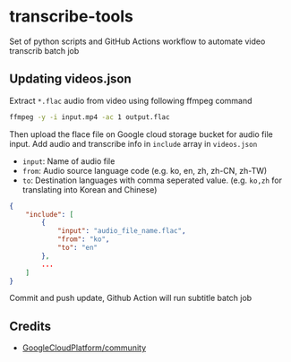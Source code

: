 # transcribe-tools

Set of python scripts and GitHub Actions workflow to automate video transcrib batch job

## Updating videos.json

Extract `*.flac` audio from video using following ffmpeg command
```bash
ffmpeg -y -i input.mp4 -ac 1 output.flac
```

Then upload the flace file on Google cloud storage bucket for audio file input.
Add audio and transcribe info in `include` array in `videos.json` 

- `input`: Name of audio file
- `from`: Audio source language code (e.g. ko, en, zh, zh-CN, zh-TW)
- `to`: Destination languages with comma seperated value. (e.g. `ko,zh` for translating into Korean and Chinese)

```json
{
    "include": [
        {
            "input": "audio_file_name.flac", 
            "from": "ko",
            "to": "en"
        },
        ...
    ]
}
```

Commit and push update, Github Action will run subtitle batch job

## Credits
- [GoogleCloudPlatform/community](https://github.com/GoogleCloudPlatform/community)